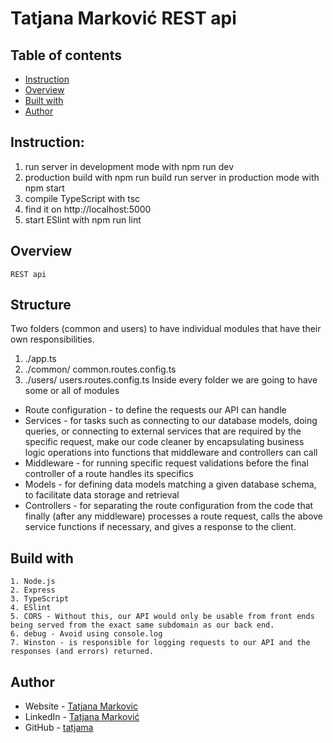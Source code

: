 # Tatjana Marković REST api

## Table of contents

  - [Instruction](#instruction)
  - [Overview](#overview)
  - [Built with](#built-with)
  - [Author](#author)

## Instruction:
1. run server in development mode with
    npm run dev
2. production build with
    npm run build
    run server in production mode with
    npm start
3. compile TypeScript with
    tsc
4. find it on
    http://localhost:5000
5. start ESlint with
    npm run lint

## Overview
    REST api 

## Structure
 Two folders (common and users) to have individual modules that have their own responsibilities.
1. ./app.ts
2. ./common/
    common.routes.config.ts
3. ./users/
    users.routes.config.ts
Inside every folder we are going to have some or all of modules

 - Route configuration - to define the requests our API can handle
 - Services - for tasks such as connecting to our database models, doing queries, or connecting to external services that are required by the specific request, make our code cleaner by encapsulating business logic operations into functions that middleware and controllers can call
 - Middleware - for running specific request validations before the final controller of a route handles its specifics
 - Models - for defining data models matching a given database schema, to facilitate data storage and retrieval
 - Controllers - for separating the route configuration from the code that finally (after any middleware) processes a route request, calls the above service functions if necessary, and gives a response to the client.

## Build with 
    1. Node.js
    2. Express
    3. TypeScript
    4. ESlint 
    5. CORS - Without this, our API would only be usable from front ends being served from the exact same subdomain as our back end.
    6. debug - Avoid using console.log
    7. Winston - is responsible for logging requests to our API and the responses (and errors) returned.
## Author
- Website - [Tatjana Markovic](https://my-react-portfolio-tatjana.vercel.app/)
- LinkedIn - [Tatjana Marković](https://www.linkedin.com/in/tatjana-markovi%C4%87-919501189/)
- GitHub - [tatjama](https://github.com/tatjama)

